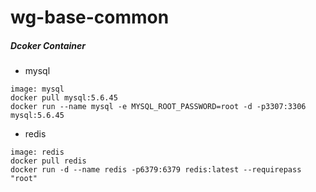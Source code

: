 # wg-base-common

##### Dcoker Container
- mysql
```
image: mysql
docker pull mysql:5.6.45
docker run --name mysql -e MYSQL_ROOT_PASSWORD=root -d -p3307:3306 mysql:5.6.45
```
- redis
```
image: redis
docker pull redis
docker run -d --name redis -p6379:6379 redis:latest --requirepass "root"
```
